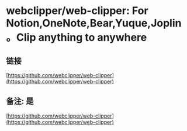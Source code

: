 # webclipper/web-clipper: For Notion,OneNote,Bear,Yuque,Joplin。Clip anything to anywhere
## 链接

 [https://github.com/webclipper/web-clipper](https://github.com/webclipper/web-clipper) 

## 备注: 是

 [https://github.com/webclipper/web-clipper](https://github.com/webclipper/web-clipper)
